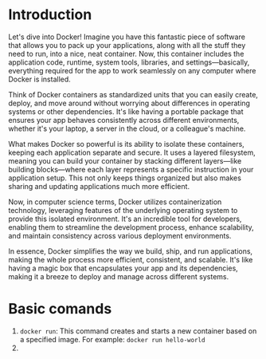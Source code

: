 # Introduction 
Let's dive into Docker! Imagine you have this fantastic piece of software that allows you to pack up your applications, along with all the stuff they need to run, into a nice, neat container. Now, this container includes the application code, runtime, system tools, libraries, and settings—basically, everything required for the app to work seamlessly on any computer where Docker is installed.

Think of Docker containers as standardized units that you can easily create, deploy, and move around without worrying about differences in operating systems or other dependencies. It's like having a portable package that ensures your app behaves consistently across different environments, whether it's your laptop, a server in the cloud, or a colleague's machine.

What makes Docker so powerful is its ability to isolate these containers, keeping each application separate and secure. It uses a layered filesystem, meaning you can build your container by stacking different layers—like building blocks—where each layer represents a specific instruction in your application setup. This not only keeps things organized but also makes sharing and updating applications much more efficient.

Now, in computer science terms, Docker utilizes containerization technology, leveraging features of the underlying operating system to provide this isolated environment. It's an incredible tool for developers, enabling them to streamline the development process, enhance scalability, and maintain consistency across various deployment environments.

In essence, Docker simplifies the way we build, ship, and run applications, making the whole process more efficient, consistent, and scalable. It's like having a magic box that encapsulates your app and its dependencies, making it a breeze to deploy and manage across different systems.

# Basic comands
1. `docker run`: This command creates and starts a new container based on a specified image. For example:
   `docker run hello-world`
2. 
   